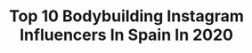---
title: Top 10 Bodybuilding Instagram Influencers In Spain In 2020
description: >-
  Find top bodybuilding Instagram influencers in Spain in 2020. Most popular hashtags: #bodybuilding #gym #fitness #workout.
platform: Instagram
hits: 120
text_top: Discover the most popular Instagram profiles on inBeat.
text_bottom: inBeat aggregates 120 Instagram influencers like this in Spain for you to pitch.
profiles:
  - username: "kevinhernandeznb"
    fullname: >-
      KEVIN HERNÁNDEZ
    bio: >-
      🇪🇸 🇮🇨 💠 NATURAL ATHLETE 🏆 Campeón de España Games Classic Bodybuilding 💥Suplementación @muscleforce_canarias 🌐 FITNESS MODEL @powerbuilding_oficial
    location: "Spain"
    followers: 9081
    engagement: 986
    commentsToLikes: 0.026003
    id: ck6trbj5ly18x0j71oetgm3vv
    verified: false
    hashtags: "#gamesclassicbodybuilding, #marcuseaustralia, #kevinhernandez, #instaphoto"
  - username: "emy_fit7"
    fullname: >-
      N. C
    bio: >-
      📍Tuscany 🏋🏻‍♀️ bodybuilding addicted 📌Personal Trainer & Online Coach 🌱 @greentheoryfitness Ambassador 💊 @Bpr_nutrition discount code “EMY10”
    location: "Spain"
    followers: 26884
    engagement: 406
    commentsToLikes: 0.048652
    id: ck0u0gr3utm1v0i19zc7cbzzv
    verified: false
    hashtags: "#arifamolo, #tbt, #12weeksfemalerevolutionmethod, #dontdothisathome"
  - username: "catalin_dobrescu6"
    fullname: >-
      Catalin Dobrescu
    bio: >-
      🏋🏻‍♀️personal trainer 🥗Fitness & Culturism nutrition specialist 100% natural bodybuilding💪💪💪
    location: "Spain"
    followers: 11025
    engagement: 268
    commentsToLikes: 0.006029
    id: ck6ufumjiz86p0j71n9l46pza
    verified: false
    hashtags: ""
  - username: "alarssson"
    fullname: >-
      Andreas Larsson
    bio: >-
      💯@awarenutrition Code ”Andreas15” 🎞YouTube 👇👇👇
    location: "Spain"
    followers: 15526
    engagement: 1037
    commentsToLikes: 0.048585
    id: ck8td774n26e60j78ulmka56a
    verified: false
    hashtags: "#gymshark, #keepgoing, #gymsharktrain, #fit"
  - username: "rahelanastasia_ifbbpro"
    fullname: >-
      Rahel Cucchia IFBB PRO
    bio: >-
      🌐 IFBB FIGURE PRO ▪️ @hd.muscle | Code: Rahel ▪️ @ironbullstrength | Code: Rahel ▪️ @noccoswitzerland ▪️ @team1stcallout 📧 rahel.cucchia@outlook.com
    location: "Spain"
    followers: 16431
    engagement: 1190
    commentsToLikes: 0.097376
    id: ck5hn9j4infqs0i11gmg4n0u1
    verified: false
    hashtags: "#girl, #progress, #noccoswitzerland, #picoftheday"
  - username: "yetifit__"
    fullname: >-
      Yeтι 🇫🇷
    bio: >-
      Valencia 🇪🇸 • 𝗙𝗶𝘁𝗻𝗲𝘀𝘀 𝗹𝗼𝘃𝗲𝗿 🏋️‍♂️ • 𝗣𝗼𝘀𝗶𝘁𝗶𝘃𝗲 𝘃𝗶𝗯𝗲𝘀 🌴
    location: "Spain"
    followers: 459625
    engagement: 592
    commentsToLikes: 0.021188
    id: ck15szkaefm080i19z82am8sn
    verified: false
    hashtags: ""
  - username: "martabisshopp"
    fullname: >-
      M A R T A  B I S S H O P P
    bio: >-
      ▫️ Fitness&Health ▫️ Médica👩🏽‍⚕️🩺 #MIR2021 ▫️ IFBB Bikini Fitness 🥇 ▫️ @myproteines : BISSHOPP #naturalbodybuilding
    location: "Spain"
    followers: 10643
    engagement: 922
    commentsToLikes: 0.064342
    id: ck8talv1osaqn0j780xyqs5v2
    verified: false
    hashtags: "#health, #medicine, #strong, #bodybuilding"
  - username: "guillemcb88"
    fullname: >-
      Guillem Clave
    bio: >-
      1x🥇MP Universe 2x🥇+ 1🥈MM Europe 1x🥈+1🥉MM World @musclemania PRO 💳 @noccospain ambassador 💪🏿Online Diet + Training Plan
    location: "Spain"
    followers: 36941
    engagement: 652
    commentsToLikes: 0.029805
    id: ck5c3gkxqza480i11pqf0h6y1
    verified: false
    hashtags: "#fitness, #fitspo, #shredded, #instafit"
  - username: "primal_fitness"
    fullname: >-
      Rafael Motloch
    bio: >-
      ⚜️ONLINE WORKOUT PLAN ⚜️ONLINE COACHING ⚜️CROSSFIT ATHLETE ⚜️ELITE PERSONAL TRAINER ⚜️FOUNDER @reebokhybrid ⚜️NUTRITION ⚜️ELEIKO CERT. ⚜️ 🇵🇱 🇬🇧 🇸🇪
    location: "Spain"
    followers: 5015
    engagement: 1396
    commentsToLikes: 0.122888
    id: ck5q5h1rpsu9y0i116mk1jzdo
    verified: false
    hashtags: "#fitness, #nevergiveup, #selflove, #happy"
  - username: "akandreska"
    fullname: >-
      Andrés Castellón 🧬
    bio: >-
      🐺 Be your own motivation 🦍 @powerbuilding_oficial TEAM 🕑 18 years old 🎬YouTube | Andrés Castellón⬇️
    location: "Spain"
    followers: 4785
    engagement: 2749
    commentsToLikes: 0.032357
    id: ck6tkqxum58fg0j71gmjhumeg
    verified: false
    hashtags: "#motivacion, #training, #workout, #powerlifting"
---